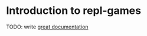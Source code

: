 # Introduction to repl-games

TODO: write [great documentation](http://jacobian.org/writing/what-to-write/)
